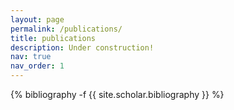 ```yaml
---
layout: page
permalink: /publications/
title: publications
description: Under construction!
nav: true
nav_order: 1
---
```

<!-- _pages/publications.md -->
<div class="publications">

{% bibliography -f {{ site.scholar.bibliography }} %}

</div>
